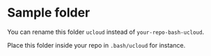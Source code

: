 # Sample folder

You can rename this folder `ucloud` instead of `your-repo-bash-ucloud`.

Place this folder inside your repo in `.bash/ucloud` for instance.
